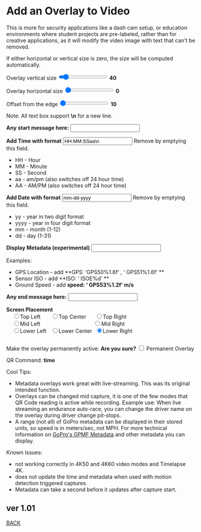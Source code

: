 <script src="../../jquery.min.js"></script>
<script src="../../qrcodeborder.js"></script>
<style>
        #qrcode{
            width: 100%;
        }
        div{
            width: 100%;
            display: inline-block;
        }
</style>

# Add an Overlay to Video

This is more for security applications like a dash cam setup, or education environments where student projects are pre-labeled, rather than for creative applications, as it will modify the video image with text that can't be removed.

If either horizontal or vertical size is zero, the size will be computed automatically.
 
Overlay vertical size <input type="range" id="vsize" name="vsize" min="0" max="400" value="40"><label for="vsize"></label> <b id="vstext">40</b>

Overlay horizontal size <input type="range" id="hsize" name="hsize" min="0" max="400" value="0"><label for="hsize"></label> <b id="hstext">0</b>

Offset from the edge <input type="range" id="offset" name="offset" min="10" max="150" value="10"><label for="offset"></label> <b id="offtext">10</b>

Note: All text box support **\n** for a new line.

**Any start message here:** <input type="text" id="startmsg" value=""><br>

**Add Time with format**  <input type="text" id="addtime" value="HH:MM:SSaa\n"> Remove by emptying this field.

 * HH - Hour
 * MM - Minute
 * SS - Second
 * aa - am/pm (also switches off 24 hour time)
 * AA - AM/PM (also switches off 24 hour time)

**Add Date with format**  <input type="text" id="adddate" value="mm-dd-yyyy"> Remove by emptying this field.

 * yy - year in two digit format
 * yyyy - year in four digit format
 * mm - month (1-12)
 * dd - day (1-31)
 
**Display Metadata (experimental)**  <input type="text" id="addmeta" value="">

Examples:
 * GPS Location - add **GPS: &lsquo;GPS50%1.6f&lsquo; , &lsquo; GPS51%1.6f&lsquo; **
 * Sensor ISO - add **ISO: &lsquo; ISOE%d&lsquo; **
 * Ground Speed - add **speed: &lsquo; GPS53%1.2f&lsquo; m/s**
 
**Any end message here:**  <input type="text" id="endmsg" value=""><br>

**Screen Placement** <br>
  &nbsp;&nbsp;&nbsp;&nbsp;<input type="radio" id="sp1" name="placement" value="TL"><label for="sp1">Top Left    </label>&nbsp;&nbsp;&nbsp;&nbsp;&nbsp;
  <input type="radio" id="sp2" name="placement" value="TC"><label for="sp2">Top Center  </label>&nbsp;&nbsp;&nbsp;&nbsp;
  <input type="radio" id="sp3" name="placement" value="TR"><label for="sp3">Top Right   </label><br>
  &nbsp;&nbsp;&nbsp;&nbsp;<input type="radio" id="sp4" name="placement" value="ML"><label for="sp4">Mid Left    </label>&nbsp;
  &nbsp;&nbsp;&nbsp;&nbsp;&nbsp;&nbsp;&nbsp;&nbsp;&nbsp;&nbsp;&nbsp;&nbsp;&nbsp;&nbsp;&nbsp;&nbsp;&nbsp;&nbsp;&nbsp;&nbsp;&nbsp;&nbsp;&nbsp;&nbsp;&nbsp;&nbsp;&nbsp;&nbsp;&nbsp;&nbsp;&nbsp;&nbsp;
  <input type="radio" id="sp5" name="placement" value="MR"><label for="sp5">Mid Right   </label><br>
  &nbsp;&nbsp;&nbsp;&nbsp;<input type="radio" id="sp6" name="placement" value="BL"><label for="sp6">Lower Left  </label>&nbsp;
  <input type="radio" id="b7" name="placement" value="BC"><label for="sp7">Lower Center</label>&nbsp;
  <input type="radio" id="sp8" name="placement" value="BR" checked><label for="sp8">Lower Right </label>&nbsp;<br>
  
<center>
<div id="qrcode"></div>
<br>
</center>


Make the overlay permanently active: **Are you sure?** <input type="checkbox" id="permanent" name="permanent"> <label for="permanent">Permanent Overlay</label><br>

QR Command: <b id="qrtext">time</b><br>

Cool Tips:
- Metadata overlays work great with live-streaming.  This was its original intended function. 
- Overlays can be changed mid capture, it is one of the few modes that QR Code reading is active while recording. Example use: When live streaming an endurance auto-race, you can change the driver name on the overlay during driver change pit-stops. 
- A range (not all) of GoPro metadata can be displayed in their stored units, so speed is in meters/sec, not MPH. For more technical information on [GoPro's GPMF Metadata](https://gopro.github.io/gpmf-parser/) and other metadata you can display.

Known Issues:
- not working correctly in 4K50 and 4K60 video modes and Timelapse 4K.
- does not update the time and metadata when used with motion detection triggered captures.
- Metadata can take a second before it updates after capture start.
		
## ver 1.01
[BACK](..)

<script>
var once = true;
var qrcode;
var cmd = "";

function dcmd(cmd, id) {
    var x;
    var i;
	if(document.getElementById(id) !== null)
	{
		x = document.getElementById(id).checked;
		if( x === true)
			cmd = cmd + document.getElementById(id).value;
	}
	else
	{
		for (i = 1; i < 15; i++) { 
			var newid = id+i;
			if(document.getElementById(newid) !== null)
			{
				x = document.getElementById(newid).checked;
				if( x === true)
					cmd = cmd + document.getElementById(newid).value;
			}
		}
	}
	return cmd;
}

function makeQR() 
{	
  if(once === true)
  {
    qrcode = new QRCode(document.getElementById("qrcode"), 
    {
      text : "!oMBURN=\"\"",
      width : 360,
      height : 360,
      correctLevel : QRCode.CorrectLevel.M
    });
    once = false;
  }
}

function timeLoop()
{
  if(document.getElementById("startmsg") !== null)
  {
    var mtype = "o";
	var openb = "\[";
	var closeb = "\]";
	var pos = dcmd("","sp");
	
    if(document.getElementById("permanent").checked === true)
		mtype = "!";
	
    cmd = mtype + "MBRNO=" + document.getElementById("offset").value + mtype + "MBURN=\"(" + document.getElementById("hsize").value + "," + document.getElementById("vsize").value + ")" + document.getElementById("startmsg").value + openb + pos + document.getElementById("addtime").value + document.getElementById("adddate").value + document.getElementById("addmeta").value + closeb + document.getElementById("endmsg").value + "\"";
  }
  else
  {
    cmd = "oMBURN=\"\"";
  }

  if(document.getElementById("hsize") !== null)
  {
	var h = document.getElementById("hsize").value;
	var v = document.getElementById("vsize").value;
	var o = document.getElementById("offset").value;
 
	document.getElementById("hstext").innerHTML = h;
	document.getElementById("vstext").innerHTML = v;
	document.getElementById("offtext").innerHTML = o;
  }
  
  qrcode.clear(); 
  qrcode.makeCode(cmd);
  document.getElementById("qrtext").innerHTML = cmd;
  var t = setTimeout(timeLoop, 50);
}

function myReloadFunction() {
  location.reload();
}

makeQR();
timeLoop();
</script>
